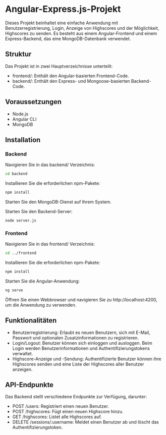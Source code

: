 # Angular-Express.js-Projekt

Dieses Projekt beinhaltet eine einfache Anwendung mit Benutzerregistrierung, Login, Anzeige von Highscores und der Möglichkeit, Highscores zu senden. Es besteht aus einem Angular-Frontend und einem Express-Backend, das eine MongoDB-Datenbank verwendet.

## Struktur
Das Projekt ist in zwei Hauptverzeichnisse unterteilt:

- frontend/: Enthält den Angular-basierten Frontend-Code.
- backend/: Enthält den Express- und Mongoose-basierten Backend-Code.


## Voraussetzungen

- Node.js
- Angular CLI
- MongoDB

## Installation
### Backend
Navigieren Sie in das backend/ Verzeichnis:

```bash
cd backend 
```
Installieren Sie die erforderlichen npm-Pakete:

```bash
npm install
```
Starten Sie den MongoDB-Dienst auf Ihrem System.

Starten Sie den Backend-Server:

```bash
node server.js
```

### Frontend
Navigieren Sie in das frontend/ Verzeichnis:

```bash
cd ../frontend
```
Installieren Sie die erforderlichen npm-Pakete:

```bash
npm install
```
Starten Sie die Angular-Anwendung:

```bash
ng serve
```
Öffnen Sie einen Webbrowser und navigieren Sie zu http://localhost:4200, um die Anwendung zu verwenden.

## Funktionalitäten
- Benutzerregistrierung: Erlaubt es neuen Benutzern, sich mit E-Mail, Passwort und optionalen Zusatzinformationen zu registrieren.
- Login/Logout: Benutzer können sich einloggen und ausloggen. Beim Login werden Benutzerinformationen und Authentifizierungstokens verwaltet.
- Highscore-Anzeige und -Sendung: Authentifizierte Benutzer können ihre Highscores senden und eine Liste der Highscores aller Benutzer anzeigen.

## API-Endpunkte
Das Backend stellt verschiedene Endpunkte zur Verfügung, darunter:

- POST /users: Registriert einen neuen Benutzer.
- POST /highscores: Fügt einen neuen Highscore hinzu.
- GET /highscores: Listet alle Highscores auf.
- DELETE /sessions/:username: Meldet einen Benutzer ab und löscht das Authentifizierungstoken.
